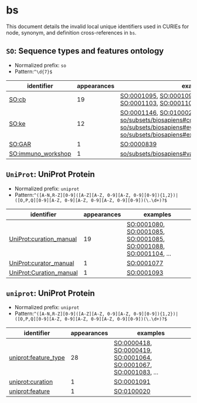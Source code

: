 # bs

This document details the invalid local unique identifiers used in CURIEs
for node, synonym, and definition cross-references in `bs`.


## `SO`: Sequence types and features ontology

- Normalized prefix: `so`
- Pattern:`^\d{7}$`


| identifier                                                      |   appearances | examples                                                                                                                                                                                                                                                                                                                                                                                                                                                 |
|-----------------------------------------------------------------|---------------|----------------------------------------------------------------------------------------------------------------------------------------------------------------------------------------------------------------------------------------------------------------------------------------------------------------------------------------------------------------------------------------------------------------------------------------------------------|
| [SO:cb](https://bioregistry.io/SO:cb)                           |            19 | [SO:0001095](https://bioregistry.io/SO:0001095), [SO:0001097](https://bioregistry.io/SO:0001097), [SO:0001100](https://bioregistry.io/SO:0001100), [SO:0001103](https://bioregistry.io/SO:0001103), [SO:0001103](https://bioregistry.io/SO:0001103), ...                                                                                                                                                                                                 |
| [SO:ke](https://bioregistry.io/SO:ke)                           |            12 | [SO:0001146](https://bioregistry.io/SO:0001146), [SO:0100020](https://bioregistry.io/SO:0100020), [so/subsets/biosapiens#complete:evidence:for:feature](https://bioregistry.io/so/subsets/biosapiens#complete:evidence:for:feature), [so/subsets/biosapiens#evidence:for:feature](https://bioregistry.io/so/subsets/biosapiens#evidence:for:feature), [so/subsets/biosapiens#exemplar:of](https://bioregistry.io/so/subsets/biosapiens#exemplar:of), ... |
| [SO:GAR](https://bioregistry.io/SO:GAR)                         |             1 | [SO:0000839](https://bioregistry.io/SO:0000839)                                                                                                                                                                                                                                                                                                                                                                                                          |
| [SO:immuno_workshop](https://bioregistry.io/SO:immuno_workshop) |             1 | [so/subsets/biosapiens#variant:of](https://bioregistry.io/so/subsets/biosapiens#variant:of)                                                                                                                                                                                                                                                                                                                                                              |

## `UniProt`: UniProt Protein

- Normalized prefix: `uniprot`
- Pattern:`^([A-N,R-Z][0-9]([A-Z][A-Z, 0-9][A-Z, 0-9][0-9]){1,2})|([O,P,Q][0-9][A-Z, 0-9][A-Z, 0-9][A-Z, 0-9][0-9])(\.\d+)?$`


| identifier                                                                |   appearances | examples                                                                                                                                                                                                                                                 |
|---------------------------------------------------------------------------|---------------|----------------------------------------------------------------------------------------------------------------------------------------------------------------------------------------------------------------------------------------------------------|
| [UniProt:curation_manual](https://bioregistry.io/UniProt:curation_manual) |            19 | [SO:0001080](https://bioregistry.io/SO:0001080), [SO:0001085](https://bioregistry.io/SO:0001085), [SO:0001085](https://bioregistry.io/SO:0001085), [SO:0001088](https://bioregistry.io/SO:0001088), [SO:0001104](https://bioregistry.io/SO:0001104), ... |
| [UniProt:curator_manual](https://bioregistry.io/UniProt:curator_manual)   |             1 | [SO:0001077](https://bioregistry.io/SO:0001077)                                                                                                                                                                                                          |
| [UniProt:Curation_manual](https://bioregistry.io/UniProt:Curation_manual) |             1 | [SO:0001093](https://bioregistry.io/SO:0001093)                                                                                                                                                                                                          |

## `uniprot`: UniProt Protein

- Normalized prefix: `uniprot`
- Pattern:`^([A-N,R-Z][0-9]([A-Z][A-Z, 0-9][A-Z, 0-9][0-9]){1,2})|([O,P,Q][0-9][A-Z, 0-9][A-Z, 0-9][A-Z, 0-9][0-9])(\.\d+)?$`


| identifier                                                          |   appearances | examples                                                                                                                                                                                                                                                 |
|---------------------------------------------------------------------|---------------|----------------------------------------------------------------------------------------------------------------------------------------------------------------------------------------------------------------------------------------------------------|
| [uniprot:feature_type](https://bioregistry.io/uniprot:feature_type) |            28 | [SO:0000418](https://bioregistry.io/SO:0000418), [SO:0000419](https://bioregistry.io/SO:0000419), [SO:0001064](https://bioregistry.io/SO:0001064), [SO:0001067](https://bioregistry.io/SO:0001067), [SO:0001083](https://bioregistry.io/SO:0001083), ... |
| [uniprot:curation](https://bioregistry.io/uniprot:curation)         |             1 | [SO:0001091](https://bioregistry.io/SO:0001091)                                                                                                                                                                                                          |
| [uniprot:feature](https://bioregistry.io/uniprot:feature)           |             1 | [SO:0100020](https://bioregistry.io/SO:0100020)                                                                                                                                                                                                          |

